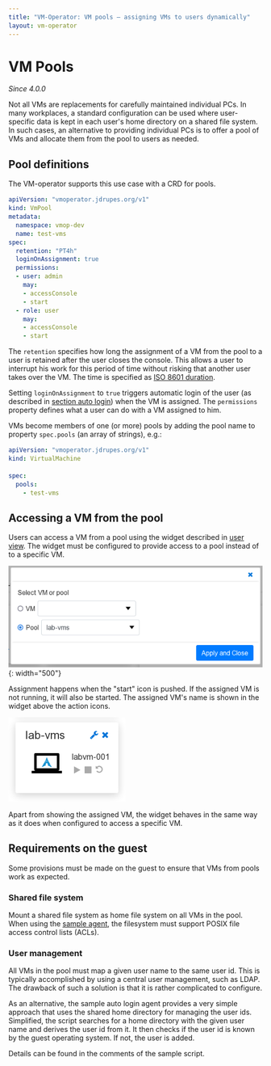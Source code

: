 ```yaml
---
title: "VM-Operator: VM pools — assigning VMs to users dynamically"
layout: vm-operator
---
```


# VM Pools

*Since 4.0.0*

Not all VMs are replacements for carefully maintained individual PCs.
In many workplaces, a standard configuration can be used where 
user-specific data is kept in each user's home directory on a shared
file system. In such cases, an alternative to providing individual
PCs is to offer a pool of VMs and allocate them from the pool to users
as needed.

## Pool definitions

The VM-operator supports this use case with a CRD for pools.

```yaml
apiVersion: "vmoperator.jdrupes.org/v1"
kind: VmPool
metadata:
  namespace: vmop-dev
  name: test-vms
spec:
  retention: "PT4h"
  loginOnAssignment: true
  permissions:
  - user: admin
    may:
    - accessConsole
    - start
  - role: user
    may:
    - accessConsole
    - start
```

The `retention` specifies how long the assignment of a VM from the pool to
a user is retained after the user closes the console. This allows a user
to interrupt his work for this period of time without risking that
another user takes over the VM. The time is specified as
[ISO 8601 duration](https://en.wikipedia.org/wiki/ISO_8601#Durations).

Setting `loginOnAssignment` to `true` triggers automatic login of the
user (as described in [section auto login](auto-login.html)) when
the VM is assigned. The `permissions` property defines what a user can
do with a VM assigned to him.

VMs become members of one (or more) pools by adding the pool name to
property `spec.pools` (an array of strings), e.g.:

```yaml
apiVersion: "vmoperator.jdrupes.org/v1"
kind: VirtualMachine

spec:
  pools:
    - test-vms
```

## Accessing a VM from the pool

Users can access a VM from a pool using the widget described in
[user view](user-gui.html). The widget must be configured to
provide access to a pool instead of to a specific VM.

![VM Access configuration](ConfigAccess-preview.png){: width="500"}

Assignment happens when the "start" icon is pushed. If the assigned VM
is not running, it will also be started. The assigned VM's name is
shown in the widget above the action icons. 

![VM Access via pool](PoolAccess-preview.png)

Apart from showing the assigned VM, the widget behaves in the same way
as it does when configured to access a specific VM.

## Requirements on the guest

Some provisions must be made on the guest to ensure that VMs from
pools work as expected.

### Shared file system

Mount a shared file system as home file system on all VMs in the pool.
When using the
[sample agent](https://github.com/mnlipp/VM-Operator/tree/main/dev-example/vmop-agent),
the filesystem must support POSIX file access control lists (ACLs).

### User management

All VMs in the pool must map a given user name to the same user
id. This is typically accomplished by using a central user management,
such as LDAP. The drawback of such a solution is that it is rather
complicated to configure.

As an alternative, the sample auto login agent provides a very simple
approach that uses the shared home directory for managing the user ids.
Simplified, the script searches for a home directory with the given user
name and derives the user id from it. It then checks if the user id is
known by the guest operating system. If not, the user is added.

Details can be found in the comments of the sample script.
